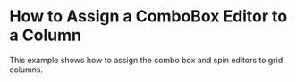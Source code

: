 # How to Assign a ComboBox Editor to a Column


<p>This example shows how to assign the combo box and spin editors to grid columns.</p>

<br/>


